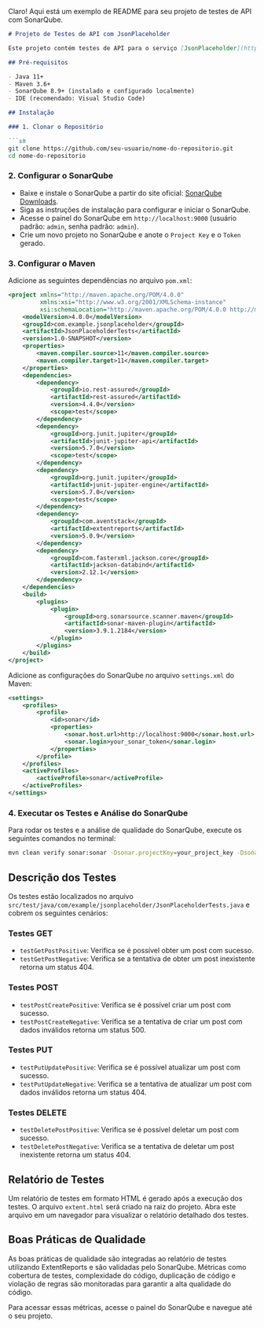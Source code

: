 Claro! Aqui está um exemplo de README para seu projeto de testes de API com SonarQube.

```markdown
# Projeto de Testes de API com JsonPlaceholder

Este projeto contém testes de API para o serviço [JsonPlaceholder](https://jsonplaceholder.typicode.com/), utilizando Java, RestAssured, JUnit 5, ExtentReports para relatórios e SonarQube para análise de qualidade de código.

## Pré-requisitos

- Java 11+
- Maven 3.6+
- SonarQube 8.9+ (instalado e configurado localmente)
- IDE (recomendado: Visual Studio Code)

## Instalação

### 1. Clonar o Repositório

```sh
git clone https://github.com/seu-usuario/nome-do-repositorio.git
cd nome-do-repositorio
```

### 2. Configurar o SonarQube

- Baixe e instale o SonarQube a partir do site oficial: [SonarQube Downloads](https://www.sonarqube.org/downloads/).
- Siga as instruções de instalação para configurar e iniciar o SonarQube.
- Acesse o painel do SonarQube em `http://localhost:9000` (usuário padrão: `admin`, senha padrão: `admin`).
- Crie um novo projeto no SonarQube e anote o `Project Key` e o `Token` gerado.

### 3. Configurar o Maven

Adicione as seguintes dependências no arquivo `pom.xml`:

```xml
<project xmlns="http://maven.apache.org/POM/4.0.0"
         xmlns:xsi="http://www.w3.org/2001/XMLSchema-instance"
         xsi:schemaLocation="http://maven.apache.org/POM/4.0.0 http://maven.apache.org/xsd/maven-4.0.0.xsd">
    <modelVersion>4.0.0</modelVersion>
    <groupId>com.example.jsonplaceholder</groupId>
    <artifactId>JsonPlaceholderTests</artifactId>
    <version>1.0-SNAPSHOT</version>
    <properties>
        <maven.compiler.source>11</maven.compiler.source>
        <maven.compiler.target>11</maven.compiler.target>
    </properties>
    <dependencies>
        <dependency>
            <groupId>io.rest-assured</groupId>
            <artifactId>rest-assured</artifactId>
            <version>4.4.0</version>
            <scope>test</scope>
        </dependency>
        <dependency>
            <groupId>org.junit.jupiter</groupId>
            <artifactId>junit-jupiter-api</artifactId>
            <version>5.7.0</version>
            <scope>test</scope>
        </dependency>
        <dependency>
            <groupId>org.junit.jupiter</groupId>
            <artifactId>junit-jupiter-engine</artifactId>
            <version>5.7.0</version>
            <scope>test</scope>
        </dependency>
        <dependency>
            <groupId>com.aventstack</groupId>
            <artifactId>extentreports</artifactId>
            <version>5.0.9</version>
        </dependency>
        <dependency>
            <groupId>com.fasterxml.jackson.core</groupId>
            <artifactId>jackson-databind</artifactId>
            <version>2.12.1</version>
        </dependency>
    </dependencies>
    <build>
        <plugins>
            <plugin>
                <groupId>org.sonarsource.scanner.maven</groupId>
                <artifactId>sonar-maven-plugin</artifactId>
                <version>3.9.1.2184</version>
            </plugin>
        </plugins>
    </build>
</project>
```

Adicione as configurações do SonarQube no arquivo `settings.xml` do Maven:

```xml
<settings>
    <profiles>
        <profile>
            <id>sonar</id>
            <properties>
                <sonar.host.url>http://localhost:9000</sonar.host.url>
                <sonar.login>your_sonar_token</sonar.login>
            </properties>
        </profile>
    </profiles>
    <activeProfiles>
        <activeProfile>sonar</activeProfile>
    </activeProfiles>
</settings>
```

### 4. Executar os Testes e Análise do SonarQube

Para rodar os testes e a análise de qualidade do SonarQube, execute os seguintes comandos no terminal:

```sh
mvn clean verify sonar:sonar -Dsonar.projectKey=your_project_key -Dsonar.login=your_sonar_token
```

## Descrição dos Testes

Os testes estão localizados no arquivo `src/test/java/com/example/jsonplaceholder/JsonPlaceholderTests.java` e cobrem os seguintes cenários:

### Testes GET

- `testGetPostPositive`: Verifica se é possível obter um post com sucesso.
- `testGetPostNegative`: Verifica se a tentativa de obter um post inexistente retorna um status 404.

### Testes POST

- `testPostCreatePositive`: Verifica se é possível criar um post com sucesso.
- `testPostCreateNegative`: Verifica se a tentativa de criar um post com dados inválidos retorna um status 500.

### Testes PUT

- `testPutUpdatePositive`: Verifica se é possível atualizar um post com sucesso.
- `testPutUpdateNegative`: Verifica se a tentativa de atualizar um post com dados inválidos retorna um status 404.

### Testes DELETE

- `testDeletePostPositive`: Verifica se é possível deletar um post com sucesso.
- `testDeletePostNegative`: Verifica se a tentativa de deletar um post inexistente retorna um status 404.

## Relatório de Testes

Um relatório de testes em formato HTML é gerado após a execução dos testes. O arquivo `extent.html` será criado na raiz do projeto. Abra este arquivo em um navegador para visualizar o relatório detalhado dos testes.

## Boas Práticas de Qualidade

As boas práticas de qualidade são integradas ao relatório de testes utilizando ExtentReports e são validadas pelo SonarQube. Métricas como cobertura de testes, complexidade do código, duplicação de código e violação de regras são monitoradas para garantir a alta qualidade do código.

Para acessar essas métricas, acesse o painel do SonarQube e navegue até o seu projeto.
